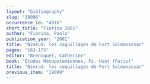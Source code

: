 ```yaml
---
layout: "bibliography"
slug: "19096"
occurrence_id: "4916"
short_title: "Fiorina 2001"
author: "Fiorina, Paolo"
publication_year: "2001"
title: "Nimrud: les coquillages de Fort Salmanassar"
pages: "163-175"
editor: "Breniquet, Catherine"
book: "Études Mésopotamiennes, Fs. Huot (Paris)"
title: "Nimrud: les coquillages de Fort Salmanassar"
previous_item: "19099"
---
```

